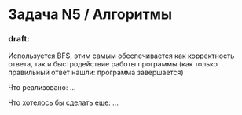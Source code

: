 # Задача N5 / Алгоритмы

### draft:
Используется BFS, этим самым обеспечивается как корректность ответа, так и
быстродействие работы программы (как только правильный ответ нашли: программа завершается)

Что реализовано: ...

Что хотелось бы сделать еще: ...
